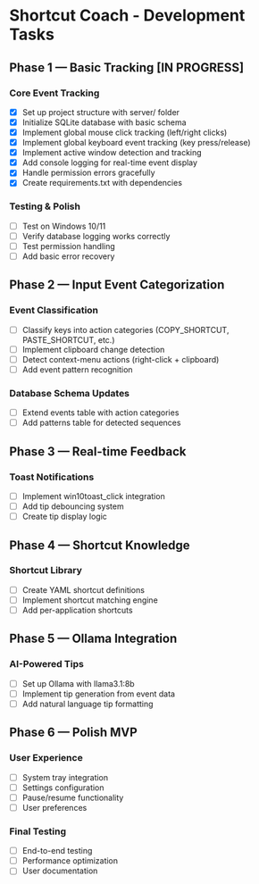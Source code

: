 # Shortcut Coach - Development Tasks

## Phase 1 — Basic Tracking [IN PROGRESS]

### Core Event Tracking
- [x] Set up project structure with server/ folder
- [x] Initialize SQLite database with basic schema
- [x] Implement global mouse click tracking (left/right clicks)
- [x] Implement global keyboard event tracking (key press/release)
- [x] Implement active window detection and tracking
- [x] Add console logging for real-time event display
- [x] Handle permission errors gracefully
- [x] Create requirements.txt with dependencies

### Testing & Polish
- [ ] Test on Windows 10/11
- [ ] Verify database logging works correctly
- [ ] Test permission handling
- [ ] Add basic error recovery

## Phase 2 — Input Event Categorization

### Event Classification
- [ ] Classify keys into action categories (COPY_SHORTCUT, PASTE_SHORTCUT, etc.)
- [ ] Implement clipboard change detection
- [ ] Detect context-menu actions (right-click + clipboard)
- [ ] Add event pattern recognition

### Database Schema Updates
- [ ] Extend events table with action categories
- [ ] Add patterns table for detected sequences

## Phase 3 — Real-time Feedback

### Toast Notifications
- [ ] Implement win10toast_click integration
- [ ] Add tip debouncing system
- [ ] Create tip display logic

## Phase 4 — Shortcut Knowledge

### Shortcut Library
- [ ] Create YAML shortcut definitions
- [ ] Implement shortcut matching engine
- [ ] Add per-application shortcuts

## Phase 5 — Ollama Integration

### AI-Powered Tips
- [ ] Set up Ollama with llama3.1:8b
- [ ] Implement tip generation from event data
- [ ] Add natural language tip formatting

## Phase 6 — Polish MVP

### User Experience
- [ ] System tray integration
- [ ] Settings configuration
- [ ] Pause/resume functionality
- [ ] User preferences

### Final Testing
- [ ] End-to-end testing
- [ ] Performance optimization
- [ ] User documentation 